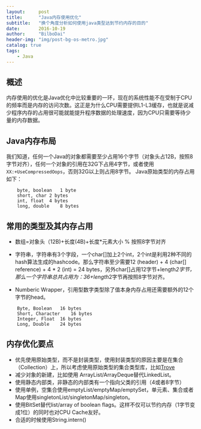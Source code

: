 ```yaml
---
layout:     post
title:      "Java内存使用优化"
subtitle:   "换个角度分析如何使用java类型达到节约内存的目的"
date:       2016-10-19
author:     "BilboDai"
header-img: "img/post-bg-os-metro.jpg"
catalog: true
tags:
    - Java
---
```


概述
---
内存使用的优化是Java优化中比较重要的一环，现在的系统性能不在受制于CPU的频率而是内存的访问次数。这正是为什么CPU需要提供L1-L3缓存，也就是说减少程序内存的占用很可能就能提升程序数据的处理速度，因为CPU只需要等待少量的内存数据。

Java内存布局
---
我们知道，任何一个Java的对象都需要至少占用16个字节（对象头占12B，按照8字节对齐），任何一个对象的引用在32G下占用4字节，或者使用`XX:+UseCompressedOops`，否则32G以上则占用8字节。
Java原始类型的内存占用如下：

```
    byte, boolean	1 byte
    short, char	2 bytes
    int, float	4 bytes
    long, double	8 bytes
```

常用的类型及其内存占用
---
- 数组=对象头（12B)+长度(4B)+长度*元素大小 % 按照8字节对齐

- 字符串，字符串有3个字段，一个char[]加上2个int，2个int是利用2种不同的hash算法生成的hashcode。那么字符串至少需要12 (header) + 4 (char[] reference) + 4 * 2 (int) = 24 bytes，另外char[]占用12字节+length*2字节，那么一个字符串总共占用为：36+length*2字节再按照8字节对齐。

- Numberic Wrapper，引用型数字类型除了值本身内存占用还需要额外的12个字节的head。

```
    Byte, Boolean	16 bytes
    Short, Character	16 bytes
    Integer, Float	16 bytes
    Long, Double	24 bytes
```

内存优化要点
---

- 优先使用原始类型，而不是封装类型，使用封装类型的原因主要是在集合（Collection）上，所以考虑使用原始类型的集合类型库，比如[Trove](http://trove.starlight-systems.com/)
- 减少对象的新建，比如使用 ArrayList/ArrayDeque替代LinkedList。
- 使用静态内部类，非静态的内部类有一个指向父类的引用（4或者8字节）
- 使用单例，空集合使用emptyList/emptyMap/emptySet，单元素、集合或者Map使用singletonList/singletonMap/singleton。
- 使用BitSet替代list/array of boolean flags。这样不仅可以节约内存（1字节变成1位）的同时也对CPU Cache友好。
-  合适的时候使用String.intern() 